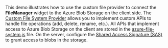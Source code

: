 This demo illustrates how to use the custom file provider to connect the **FileManager** widget to the Azure Blob Storage on the client side. The [Custom File System Provider](/Documentation/ApiReference/UI_Widgets/dxFileManager/File_System_Providers/Custom) allows you to implement custom APIs to handle file operations (add, delete, rename, etc.). All APIs that implement access to Azure Blob Storage on the client are stored in the <a href="../../../../../JSDemos/js/azure-file-system.js" target="_blank">azure-file-system.js</a> file. On the server, configure the [Shared Access Signature (SAS)](https://docs.microsoft.com/en-us/azure/storage/common/storage-sas-overview) to grant access to blobs in the storage.